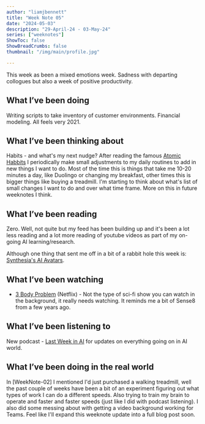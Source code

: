 ```yaml
---
author: "liamjbennett"
title: "Week Note 05"
date: "2024-05-03"
description: "29-April-24 - 03-May-24"
series: ["weeknotes"]
ShowToc: false
ShowBreadCrumbs: false
thumbnail: "/img/main/profile.jpg"

---
```


This week as been a mixed emotions week. Sadness with departing collogues but also a week of positive productivity.

## What I’ve been doing

Writing scripts to take inventory of customer environments. Financial modeling. All feels very 2021.

## What I’ve been thinking about

Habits - and what's my next nudge? After reading the famous [Atomic Habbits](https://jamesclear.com/atomic-habits) I periodically make small adjustments to my daily routines to add in new things I want to do. Most of the time this is things that take me 10-20 minutes a day, like Duolingo or changing my breakfast, other times this is bigger things like buying a treadmill. I'm starting to think about what's list of small changes I want to do and over what time frame. More on this in future weeknotes I think.

## What I’ve been reading

Zero. Well, not quite but my feed has been building up and it's been a lot less reading and a lot more reading of youtube videos as part of my on-going AI learning/research.

Although one thing that sent me off in a bit of a rabbit hole this week is: [Synthesia's AI Avatars](https://www.synthesia.io/avatars).

## What I’ve been watching

* [3 Body Problem](https://www.netflix.com/gb/title/81024821) (Netflix) - Not the type of sci-fi show you can watch in the background, it really needs watching. It reminds me a bit of Sense8 from a few years ago.

## What I’ve been listening to

New podcast - [Last Week in AI](https://www.lastweekinai.com/) for updates on everything going on in AI world.

## What I’ve been doing in the real world

In [WeekNote-02] I mentioned I'd just purchased a walking treadmill, well the past couple of weeks have been a bit of an experiment figuring out what types of work I can do a different speeds. Also trying to train my brain to operate and faster and faster speeds (just like I did with podcast listening). I also did some messing about with getting a video background working for Teams. Feel like I'll expand this weeknote update into a full blog post soon.